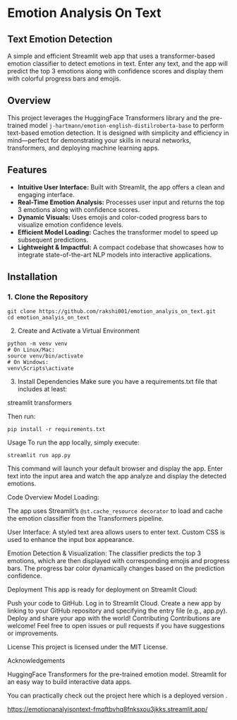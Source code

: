 # Emotion Analysis On Text
## Text Emotion Detection

A simple and efficient Streamlit web app that uses a transformer-based emotion classifier to detect emotions in text. Enter any text, and the app will predict the top 3 emotions along with confidence scores and display them with colorful progress bars and emojis.

## Overview

This project leverages the HuggingFace Transformers library and the pre-trained model `j-hartmann/emotion-english-distilroberta-base` to perform text-based emotion detection. It is designed with simplicity and efficiency in mind—perfect for demonstrating your skills in neural networks, transformers, and deploying machine learning apps.

## Features

- **Intuitive User Interface:** Built with Streamlit, the app offers a clean and engaging interface.
- **Real-Time Emotion Analysis:** Processes user input and returns the top 3 emotions along with confidence scores.
- **Dynamic Visuals:** Uses emojis and color-coded progress bars to visualize emotion confidence levels.
- **Efficient Model Loading:** Caches the transformer model to speed up subsequent predictions.
- **Lightweight & Impactful:** A compact codebase that showcases how to integrate state-of-the-art NLP models into interactive applications.

## Installation

### 1. Clone the Repository
```
git clone https://github.com/rakshi001/emotion_analyis_on_text.git
cd emotion_analyis_on_text
```
2. Create and Activate a Virtual Environment
```
python -m venv venv
# On Linux/Mac:
source venv/bin/activate
# On Windows:
venv\Scripts\activate
```
3. Install Dependencies
Make sure you have a requirements.txt file that includes at least:

streamlit
transformers

Then run:
```
pip install -r requirements.txt
```
Usage
To run the app locally, simply execute:
```
streamlit run app.py
```
This command will launch your default browser and display the app. Enter text into the input area and watch the app analyze and display the detected emotions.

Code Overview
Model Loading:

The app uses Streamlit’s ```@st.cache_resource decorator``` to load and cache the emotion classifier from the Transformers pipeline.

User Interface:
A styled text area allows users to enter text. Custom CSS is used to enhance the input box appearance.

Emotion Detection & Visualization:
The classifier predicts the top 3 emotions, which are then displayed with corresponding emojis and progress bars. The progress bar color dynamically changes based on the prediction confidence.

Deployment
This app is ready for deployment on Streamlit Cloud:

Push your code to GitHub.
Log in to Streamlit Cloud.
Create a new app by linking to your GitHub repository and specifying the entry file (e.g., app.py).
Deploy and share your app with the world!
Contributing
Contributions are welcome! Feel free to open issues or pull requests if you have suggestions or improvements.

License
This project is licensed under the MIT License.

Acknowledgements

HuggingFace Transformers for the pre-trained emotion model.
Streamlit for an easy way to build interactive data apps.

You can practically check out the project here which is a deployed version .

https://emotionanalyisontext-fmqftbvhq8fnksxou3jkks.streamlit.app/ 
